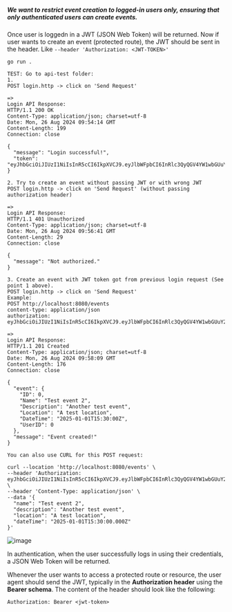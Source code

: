 ##### We want to restrict event creation to logged-in users only, ensuring that only authenticated users can create events.
Once user is loggedn in a JWT (JSON Web Token) will be returned. Now if user wants to create an event (protected route), the JWT should be sent in the header. Like ```--header 'Authorization: <JWT-TOKEN>'```
```
go run .
```

```
TEST: Go to api-test folder:
1.
POST login.http -> click on 'Send Request'

=>
Login API Response:
HTTP/1.1 200 OK
Content-Type: application/json; charset=utf-8
Date: Mon, 26 Aug 2024 09:54:14 GMT
Content-Length: 199
Connection: close

{
  "message": "Login successful!",
  "token": "eyJhbGciOiJIUzI1NiIsInR5cCI6IkpXVCJ9.eyJlbWFpbCI6InRlc3QyQGV4YW1wbGUuY29tIiwiZXhwIjoxNzI0NjczMjU0LCJ1c2VySWQiOjB9.yj7Sr04IwglYwmmprIcKKLaiRZ0WMBwm5xugkeV0Es8"
}
```

```
2. Try to create an event without passing JWT or with wrong JWT
POST login.http -> click on 'Send Request' (without passing authorization header)

=>
Login API Response:
HTTP/1.1 401 Unauthorized
Content-Type: application/json; charset=utf-8
Date: Mon, 26 Aug 2024 09:56:41 GMT
Content-Length: 29
Connection: close

{
  "message": "Not authorized."
}
```

```
3. Create an event with JWT token got from previous login request (See point 1 above). 
POST login.http -> click on 'Send Request'
Example:
POST http://localhost:8080/events
content-type: application/json
authorization: eyJhbGciOiJIUzI1NiIsInR5cCI6IkpXVCJ9.eyJlbWFpbCI6InRlc3QyQGV4YW1wbGUuY29tIiwiZXhwIjoxNzI0NjczMDg5LCJ1c2VySWQiOjB9.3lcSTvX0sxYmLmI6j36gWm0r6rNFXnTFAmsXqzKqWQA

=>
Login API Response:
HTTP/1.1 201 Created
Content-Type: application/json; charset=utf-8
Date: Mon, 26 Aug 2024 09:58:09 GMT
Content-Length: 176
Connection: close

{
  "event": {
    "ID": 0,
    "Name": "Test event 2",
    "Description": "Another test event",
    "Location": "A test location",
    "DateTime": "2025-01-01T15:30:00Z",
    "UserID": 0
  },
  "message": "Event created!"
}

You can also use CURL for this POST request:

curl --location 'http://localhost:8080/events' \
--header 'Authorization: eyJhbGciOiJIUzI1NiIsInR5cCI6IkpXVCJ9.eyJlbWFpbCI6InRlc3QyQGV4YW1wbGUuY29tIiwiZXhwIjoxNzI0NjczMDg5LCJ1c2VySWQiOjB9.3lcSTvX0sxYmLmI6j36gWm0r6rNFXnTFAmsXqzKqWQA' \
--header 'Content-Type: application/json' \
--data '{
  "name": "Test event 2",
  "description": "Another test event",
  "location": "A test location",
  "dateTime": "2025-01-01T15:30:00.000Z"
}'
```

![image](https://github.com/user-attachments/assets/075309e7-6e37-4c7e-88a4-4ea75b032022)

In authentication, when the user successfully logs in using their credentials, a JSON Web Token will be returned. 

Whenever the user wants to access a protected route or resource, the user agent should send the JWT, typically in the **Authorization header** using the **Bearer schema**. The content of the header should look like the following:
```
Authorization: Bearer <jwt-token>
```
